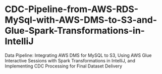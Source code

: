 # CDC-Pipeline-from-AWS-RDS-MySql-with-AWS-DMS-to-S3-and-Glue-Spark-Transformations-in-IntelliJ
Data Pipeline: Integrating AWS DMS for MySQL to S3, Using AWS Glue Interactive Sessions with Spark Transformations in IntelliJ, and Implementing CDC Processing for Final Dataset Delivery
